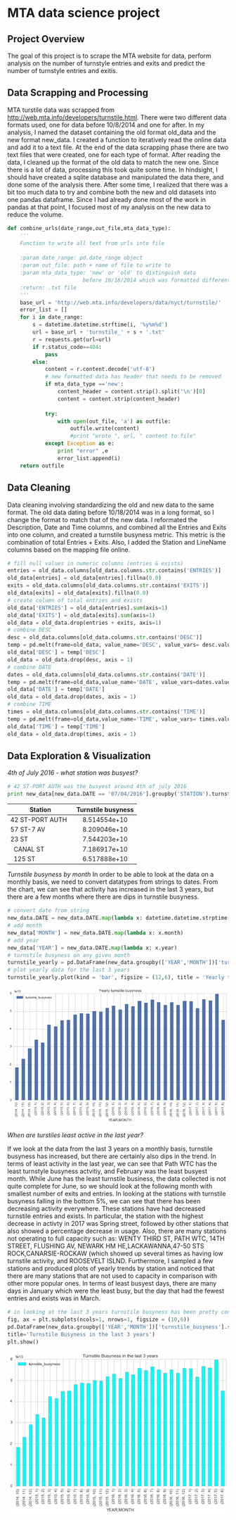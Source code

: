 # MTA data science project

## Project Overview
The goal of this project is to scrape the MTA website for data, perform analysis on the number of turnstyle entries and exits and predict the number of turnstyle entries and exitis.

## Data Scrapping and Processing 
MTA turstile data was scrapped from http://web.mta.info/developers/turnstile.html. There were two different data formats used, one for data before 10/8/2014 and one for after. In my analysis, I named the dataset containing the old format old_data and the new format new_data. I created a function to iteratively read the online data and add it to a text file. At the end of the data scrapping phase there are two text files that were created, one for each type of format.
After reading the data, I cleaned up the format of the old data to match the new one. Since there is a lot of data, processing this took quite some time. In hindsight, I should have created a sqlite database and manipulated the data there, and done some of the analysis there. After some time, I realized that there was a bit too much data to try and combine both the new and old datasets into one pandas dataframe. Since I had already done most of the work in pandas at that point, I focused most of my analysis on the new data to reduce the volume.

```python
def combine_urls(date_range,out_file,mta_data_type):
    '''
    Function to write all text from urls into file
    
    :param date_range: pd.date_range object 
    :param out_file: path + name of file to write to
    :param mta_data_type: 'new' or 'old' to distinguish data 
                        before 10/18/2014 which was formatted differently
    :return: .txt file
    '''
    base_url = 'http://web.mta.info/developers/data/nyct/turnstile/'
    error_list = []
    for i in date_range:
        s = datetime.datetime.strftime(i, '%y%m%d')
        url = base_url + 'turnstile_' + s + '.txt'
        r = requests.get(url=url)
        if r.status_code==404:
            pass
        else:
            content = r.content.decode('utf-8')
            # new formatted data has header that needs to be removed
            if mta_data_type =='new':
                content_header = content.strip().split('\n')[0]
                content = content.strip(content_header)
                
            try:
                with open(out_file, 'a') as outfile:
                    outfile.write(content)
                    #print "wrote ", url, " content to file"
            except Exception as e:
                print "error" ,e
                error_list.append(i)
    return outfile
```

## Data Cleaning
Data cleaning involving standardizing the old and new data to the same format. The old data dating before 10/18/2014 was in a long format, so I change the format to match that of the new data. I reformated the Description, Date and Time columns, and combined all the Entries and Exits into one column, and created a turnstile busyness metric. This metric is the combination of total Entries + Exits. Also, I added the Station and LineName columns based on the mapping file online.

```python
# fill null values in numeric columns (entries & exists)
entries = old_data.columns[old_data.columns.str.contains('ENTRIES')]
old_data[entries] = old_data[entries].fillna(0.0)
exits = old_data.columns[old_data.columns.str.contains('EXITS')]
old_data[exits] = old_data[exits].fillna(0.0)
# create column of total entries and exists
old_data['ENTRIES'] = old_data[entries].sum(axis=1)
old_data['EXITS'] = old_data[exits].sum(axis=1)
old_data = old_data.drop(entries + exits, axis=1)
# combine DESC
desc = old_data.columns[old_data.columns.str.contains('DESC')]
temp = pd.melt(frame=old_data, value_name='DESC', value_vars= desc.values.tolist())
old_data['DESC'] = temp['DESC']
old_data = old_data.drop(desc, axis = 1)
# combine DATE
dates = old_data.columns[old_data.columns.str.contains('DATE')]
temp = pd.melt(frame=old_data,value_name='DATE', value_vars=dates.values.tolist())
old_data['DATE'] = temp['DATE']
old_data = old_data.drop(dates, axis = 1)
# combine TIME
times = old_data.columns[old_data.columns.str.contains('TIME')]
temp = pd.melt(frame=old_data,value_name='TIME', value_vars= times.values.tolist())
old_data['TIME'] = temp['TIME']
old_data = old_data.drop(times, axis = 1)
```

## Data Exploration & Visualization

_4th of July 2016 - what station was busyest?_

```python
# 42 ST-PORT AUTH was the busyest around 4th of july 2016
print new_data[new_data.DATE == '07/04/2016'].groupby('STATION').turnstile_busyness.sum().nlargest(5)
```

| Station            | Turnstile busyness |
|------------------- |:--------------:|
|  42 ST-PORT AUTH   | 8.514554e+10   |
|    57 ST-7 AV      | 8.209046e+10   |
|    23 ST           | 7.544203e+10   |
|    CANAL ST        | 7.186917e+10   |
|    125 ST          | 6.517888e+10   |


_Turnstile busyness by month_
In order to be able to look at the data on a monthly basis, we need to convert datatypes from strings to dates. From the chart, we can see that activity has increased in the last 3 years, but there are a few months where there are dips in turnstile busyness.

```python
# convert date from string
new_data.DATE = new_data.DATE.map(lambda x: datetime.datetime.strptime(x, '%m/%d/%Y'))
# add month
new_data['MONTH'] = new_data.DATE.map(lambda x: x.month)
# add year
new_data['YEAR'] = new_data.DATE.map(lambda x: x.year)
# turnstile busyness on any given month
turnstile_yearly = pd.DataFrame(new_data.groupby(['YEAR','MONTH'])['turnstile_busyness'].sum())
# plot yearly data for the last 3 years
turnstile_yearly.plot(kind = 'bar', figsize = (12,6), title = 'Yearly turnstile busyness')
```
![turnstyle_img](/images/turnstyle_img.png)

_When are turstiles least active in the last year?_

If we look at the data from the last 3 years on a monthly basis, turnstile busyness has increased, but there are certainly also dips in the trend.
In terms of least activity in the last year, we can see that Path WTC has the least turnstyle busyness actvitiy, and February was the least busyest month. While June has the least turnstile business, the data collected is not quite complete for June, so we should look at the following month with smallest number of exits and entries.
In looking at the stations with turnstile busyness falling in the bottom 5%, we can see that there has been decreasing activity everywhere. These stations have had decreased turnstile entries and exists. In particular, the station with the highest decrease in activty in 2017 was Spring street, followed by other stations that also showed a percentage decrease in usage. Also, there are many stations not operating to full capacity such as: WENTY THIRD ST, PATH WTC, 14TH STREET, FLUSHING AV, NEWARK HM HE,LACKAWANNA,47-50 STS ROCK,CANARSIE-ROCKAW (which showed up several times as having low turnstile activity, and ROOSEVELT ISLND. Furthermore, I sampled a few stations and produced plots of yearly trends by station and noticed that there are many stations that are not used to capacity in comparison with other more popular ones. In terms of least busyest days, there are many days in January which were the least busy, but the day that had the fewest entries and exists was in March.

```python
# in looking at the last 3 years turnstile busyness has been pretty consistent
fig, ax = plt.subplots(ncols=1, nrows=1, figsize = (10,6))
pd.DataFrame(new_data.groupby(['YEAR','MONTH'])['turnstile_busyness'].sum()).plot(kind = 'bar', cmap='cool', ax=ax,
title='Turnstile Busyness in the last 3 years')
plt.show()
```
![turnstyle_img_yearmonth](/images/turnstyle_img_yearmonth.png)
